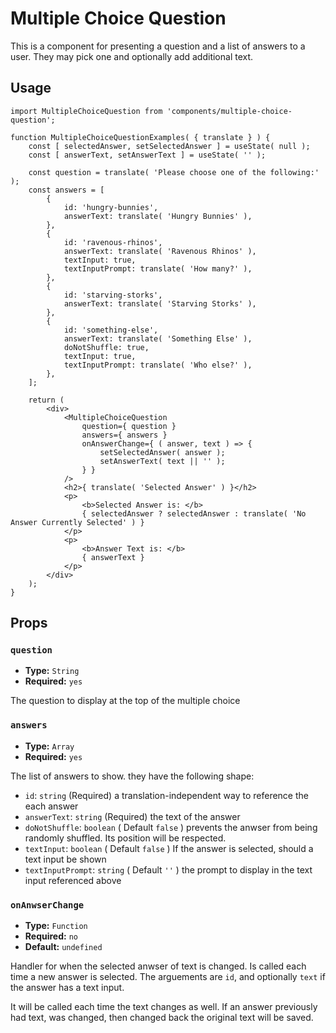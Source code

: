 <!-- @format -->

# Multiple Choice Question

This is a component for presenting a question and a list of answers to a user. They may pick one and optionally add additional text.

## Usage

```es6
import MultipleChoiceQuestion from 'components/multiple-choice-question';

function MultipleChoiceQuestionExamples( { translate } ) {
	const [ selectedAnswer, setSelectedAnswer ] = useState( null );
	const [ answerText, setAnswerText ] = useState( '' );

	const question = translate( 'Please choose one of the following:' );
	const answers = [
		{
			id: 'hungry-bunnies',
			answerText: translate( 'Hungry Bunnies' ),
		},
		{
			id: 'ravenous-rhinos',
			answerText: translate( 'Ravenous Rhinos' ),
			textInput: true,
			textInputPrompt: translate( 'How many?' ),
		},
		{
			id: 'starving-storks',
			answerText: translate( 'Starving Storks' ),
		},
		{
			id: 'something-else',
			answerText: translate( 'Something Else' ),
			doNotShuffle: true,
			textInput: true,
			textInputPrompt: translate( 'Who else?' ),
		},
	];

	return (
		<div>
			<MultipleChoiceQuestion
				question={ question }
				answers={ answers }
				onAnswerChange={ ( answer, text ) => {
					setSelectedAnswer( answer );
					setAnswerText( text || '' );
				} }
			/>
			<h2>{ translate( 'Selected Answer' ) }</h2>
			<p>
				<b>Selected Answer is: </b>
				{ selectedAnswer ? selectedAnswer : translate( 'No Answer Currently Selected' ) }
			</p>
			<p>
				<b>Answer Text is: </b>
				{ answerText }
			</p>
		</div>
	);
}
```

## Props

### `question`

- **Type:** `String`
- **Required:** `yes`

The question to display at the top of the multiple choice

### `answers`

- **Type:** `Array`
- **Required:** `yes`

The list of answers to show. they have the following shape:

- `id`: `string` (Required) a translation-independent way to reference the each answer
- `answerText`: `string` (Required) the text of the answer
- `doNotShuffle`: `boolean` ( Default `false` ) prevents the anwser from being randomly shuffled. Its position will be respected.
- `textInput`: `boolean` ( Default `false` ) If the answer is selected, should a text input be shown
- `textInputPrompt`: `string` ( Default `''` ) the prompt to display in the text input referenced above

### `onAnwserChange`

- **Type:** `Function`
- **Required:** `no`
- **Default:** `undefined`

Handler for when the selected anwser of text is changed. Is called each time a new answer is selected. The arguements are `id`, and optionally `text` if the answer has a text input.

It will be called each time the text changes as well. If an answer previously had text, was changed, then changed back the original text will be saved.
